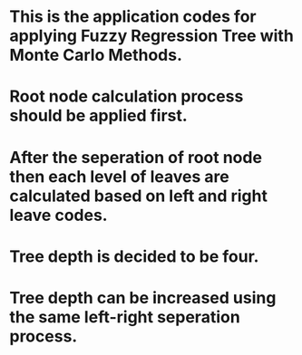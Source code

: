 # This is the application codes for applying Fuzzy Regression Tree with Monte Carlo Methods.
# Root node calculation process should be applied first.
# After the seperation of root node then each level of leaves are calculated based on left and right leave codes.
# Tree depth is decided to be four. 
# Tree depth can be increased using the same left-right seperation process.  
